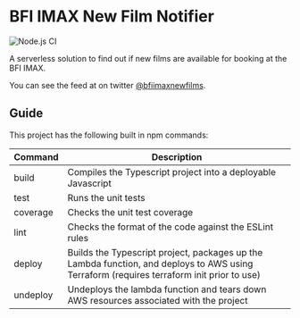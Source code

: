 # BFI IMAX New Film Notifier
![Node.js CI](https://github.com/jamesgawn/bfi-imax-new-film-notifier/workflows/Node.js%20CI/badge.svg?branch=master)

A serverless solution to find out if new films are available for booking at the BFI IMAX.

You can see the feed at on twitter [@bfiimaxnewfilms](https://twitter.com/bfiimaxnewfilms).

## Guide

This project has the following built in npm commands:

| Command | Description |
| --- | --- |
| build | Compiles the Typescript project into a deployable Javascript |
| test | Runs the unit tests |
| coverage | Checks the unit test coverage |
| lint | Checks the format of the code against the ESLint rules |
| deploy | Builds the Typescript project, packages up the Lambda function, and deploys to AWS using Terraform (requires terraform init prior to use) |
| undeploy | Undeploys the lambda function and tears down AWS resources associated with the project |
